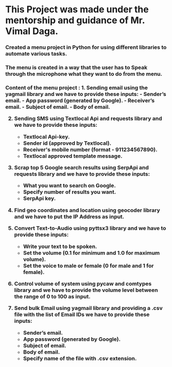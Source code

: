 <h1>This Project was made under the mentorship and guidance of Mr. Vimal Daga.</h1>

<h3>Created a menu project in Python for using different libraries to automate
various tasks.</h3>
<h3>The menu is created in a way that the user has to Speak through the
microphone what they want to do from the menu.
</h3>

<h3>Content of the menu project :
1. Sending email using the yagmail library and we have to provide these
inputs:
   - Sender’s email.
   - App password (generated by Google).
   - Receiver’s email.
   - Subject of email.
   - Body of email.

2. Sending SMS using Textlocal Api and requests library and we have to
provide these inputs:
   - Textlocal Api-key.
   - Sender id (approved by Textlocal).
   - Receiver's mobile number (format - 911234567890).
   - Textlocal approved template message.

3. Scrap top 5 Google search results using SerpApi and requests library
and we have to provide these inputs:
   - What you want to search on Google.
   - Specify number of results you want.
   - SerpApi key.

4. Find geo coordinates and location using geocoder library and we have to put the IP Address as input.

5. Convert Text-to-Audio using pyttsx3 library and we have to provide these inputs:
   - Write your text to be spoken.
   - Set the volume (0.1 for minimum and 1.0 for maximum volume).
   - Set the voice to male or female (0 for male and 1 for female).

6. Control volume of system using pycaw and comtypes library and we have to provide the volume level between the range of 0 to 100 as input.

7. Send bulk Email using yagmail library and providing a .csv file with the list of Email IDs we have to provide these inputs:
   - Sender’s email.
   - App password (generated by Google).
   - Subject of email.
   - Body of email.
   - Specify name of the file with .csv extension.
</h3>
